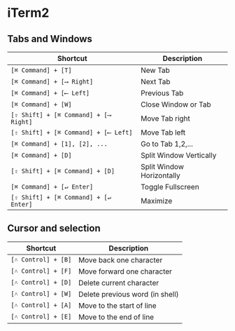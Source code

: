 # iTerm2

## Tabs and Windows
Shortcut | Description
---|---
`[⌘ Command] + [T]` | New Tab
`[⌘ Command] + [⟶ Right]` | Next Tab
`[⌘ Command] + [⟵ Left]` | Previous Tab
`[⌘ Command] + [W]` | Close Window or Tab
`[⇧ Shift] + [⌘ Command] + [⟶ Right]` | Move Tab right
`[⇧ Shift] + [⌘ Command] + [⟵ Left]` | Move Tab left
`[⌘ Command] + [1], [2], ...` | Go to Tab 1,2,...
`[⌘ Command] + [D]` | Split Window Vertically
`[⇧ Shift] + [⌘ Command] + [D]` | Split Window Horizontally
`[⌘ Command] + [↵ Enter]` | Toggle Fullscreen
`[⇧ Shift] + [⌘ Command] + [↵ Enter]` | Maximize

## Cursor and selection
Shortcut | Description
---|---
`[˄ Control] + [B]` | Move back one character
`[˄ Control] + [F]` | Move forward one character
`[˄ Control] + [D]` | Delete current character
`[˄ Control] + [W]` | Delete previous word (in shell)
`[˄ Control] + [A]` | Move to the start of line
`[˄ Control] + [E]` | Move to the end of line